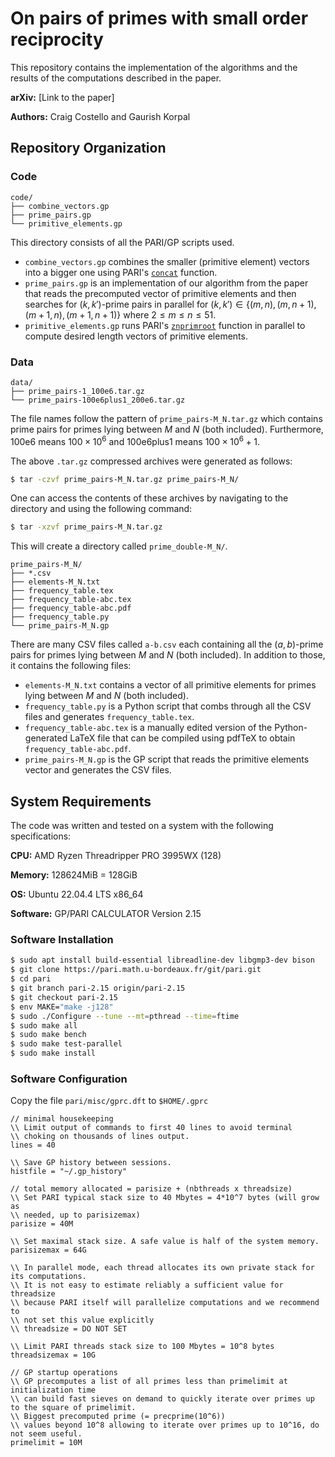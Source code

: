 # On pairs of primes with small order reciprocity

This repository contains the implementation of the algorithms and the results of the computations described in the paper.

**arXiv:** [Link to the paper]

**Authors:** Craig Costello and Gaurish Korpal

## Repository Organization

### Code

```
code/
├── combine_vectors.gp
├── prime_pairs.gp
└── primitive_elements.gp
```

This directory consists of all the PARI/GP scripts used. 

- `combine_vectors.gp` combines the smaller (primitive element) vectors into a bigger one using PARI's [`concat`](https://pari.math.u-bordeaux.fr/dochtml/html/Vectors__matrices__linear_algebra_and_sets.html#concat) function.
- `prime_pairs.gp` is an implementation of our algorithm from the paper that reads the precomputed vector of primitive elements and then searches for $(k,k')$-prime pairs in parallel for $(k,k')\in \{(m,n), (m,n+1), (m+1,n), (m+1,n+1)\}$ where $2 \leq m \leq n \leq 51$. 
- `primitive_elements.gp` runs PARI's [`znprimroot`](https://pari.math.u-bordeaux.fr/dochtml/html-stable/Arithmetic_functions.html#znprimroot) function in parallel to compute desired length vectors of primitive elements.

### Data

```
data/
├── prime_pairs-1_100e6.tar.gz
└── prime_pairs-100e6plus1_200e6.tar.gz
```

The file names follow the pattern of `prime_pairs-M_N.tar.gz` which contains prime pairs for primes lying between $M$ and $N$ (both included). Furthermore, 100e6 means $100 \times 10^6$ and 100e6plus1 means $100 \times 10^6 + 1$. 

The above `.tar.gz` compressed archives were generated as follows:

```bash
$ tar -czvf prime_pairs-M_N.tar.gz prime_pairs-M_N/
```

One can access the contents of these archives by navigating to the directory and using the following command:

```bash
$ tar -xzvf prime_pairs-M_N.tar.gz 
```

This will create a directory called `prime_double-M_N/`. 

```
prime_pairs-M_N/
├── *.csv
├── elements-M_N.txt
├── frequency_table.tex
├── frequency_table-abc.tex
├── frequency_table-abc.pdf
├── frequency_table.py
└── prime_pairs-M_N.gp
```

There are many CSV files called `a-b.csv` each containing all the $(a,b)$-prime pairs for primes lying between $M$ and $N$ (both included). In addition to those, it contains the following files:

- `elements-M_N.txt` contains a vector of all primitive elements for primes lying between $M$ and $N$ (both included).
- `frequency_table.py` is a Python script that combs through all the CSV files and generates `frequency_table.tex`.
- `frequency_table-abc.tex` is a manually edited version of the Python-generated LaTeX file that can be compiled using pdfTeX to obtain `frequency_table-abc.pdf`.
- `prime_pairs-M_N.gp` is the GP script that reads the primitive elements vector and generates the CSV files.

## System Requirements

The code was written and tested on a system with the following specifications:

**CPU:** AMD Ryzen Threadripper PRO 3995WX (128)

**Memory:** 128624MiB = 128GiB

**OS:** Ubuntu 22.04.4 LTS x86_64

**Software:** GP/PARI CALCULATOR Version 2.15

### Software Installation

```bash
$ sudo apt install build-essential libreadline-dev libgmp3-dev bison 
$ git clone https://pari.math.u-bordeaux.fr/git/pari.git 
$ cd pari
$ git branch pari-2.15 origin/pari-2.15 
$ git checkout pari-2.15 
$ env MAKE="make -j128"
$ sudo ./Configure --tune --mt=pthread --time=ftime
$ sudo make all
$ sudo make bench
$ sudo make test-parallel
$ sudo make install
```

### Software Configuration 

Copy the file `pari/misc/gprc.dft` to `$HOME/.gprc`

```
// minimal housekeeping
\\ Limit output of commands to first 40 lines to avoid terminal 
\\ choking on thousands of lines output.
lines = 40

\\ Save GP history between sessions.
histfile = "~/.gp_history"

// total memory allocated = parisize + (nbthreads x threadsize)
\\ Set PARI typical stack size to 40 Mbytes = 4*10^7 bytes (will grow as
\\ needed, up to parisizemax)
parisize = 40M

\\ Set maximal stack size. A safe value is half of the system memory.
parisizemax = 64G

\\ In parallel mode, each thread allocates its own private stack for its computations.
\\ It is not easy to estimate reliably a sufficient value for threadsize
\\ because PARI itself will parallelize computations and we recommend to 
\\ not set this value explicitly
\\ threadsize = DO NOT SET

\\ Limit PARI threads stack size to 100 Mbytes = 10^8 bytes
threadsizemax = 10G

// GP startup operations
\\ GP precomputes a list of all primes less than primelimit at initialization time
\\ can build fast sieves on demand to quickly iterate over primes up to the square of primelimit.
\\ Biggest precomputed prime (= precprime(10^6))
\\ values beyond 10^8 allowing to iterate over primes up to 10^16, do not seem useful.
primelimit = 10M
```

